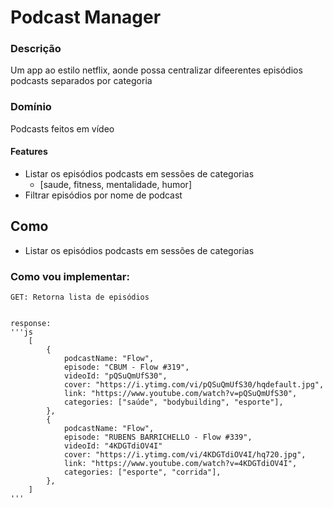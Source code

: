 # Podcast Manager

### Descrição
Um app ao estilo netflix, aonde possa centralizar difeerentes episódios podcasts separados por categoria

### Domínio

Podcasts feitos em vídeo

#### Features

-  Listar os episódios podcasts em sessões de categorias
    - [saude, fitness, mentalidade, humor]
- Filtrar episódios por nome de podcast

## Como

-  Listar os episódios podcasts em sessões de categorias

### Como vou implementar:
    GET: Retorna lista de episódios


    response:
    '''js
        [
            {
                podcastName: "Flow",
                episode: "CBUM - Flow #319",
                videoId: "pQSuQmUfS30",
                cover: "https://i.ytimg.com/vi/pQSuQmUfS30/hqdefault.jpg",
                link: "https://www.youtube.com/watch?v=pQSuQmUfS30",
                categories: ["saúde", "bodybuilding", "esporte"],
            },
            {
                podcastName: "Flow",
                episode: "RUBENS BARRICHELLO - Flow #339",
                videoId: "4KDGTdiOV4I"
                cover: "https://i.ytimg.com/vi/4KDGTdiOV4I/hq720.jpg",
                link: "https://www.youtube.com/watch?v=4KDGTdiOV4I",
                categories: ["esporte", "corrida"],
            },
        ]
    ''' 
